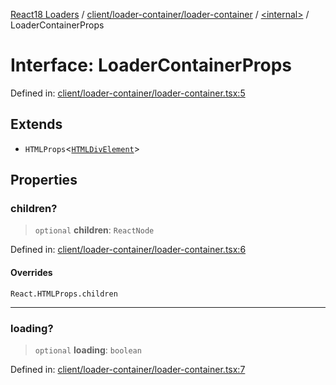 [React18 Loaders](../../../../../modules.md) / [client/loader-container/loader-container](../../README.md) / [\<internal\>](../README.md) / LoaderContainerProps

# Interface: LoaderContainerProps

Defined in: [client/loader-container/loader-container.tsx:5](https://github.com/react18-tools/turborepo-template/blob/ba0f6001359e0cb1c3d98db097f676880f1d48b0/lib/src/client/loader-container/loader-container.tsx#L5)

## Extends

- `HTMLProps`\<[`HTMLDivElement`](https://developer.mozilla.org/docs/Web/API/HTMLDivElement)\>

## Properties

### children?

> `optional` **children**: `ReactNode`

Defined in: [client/loader-container/loader-container.tsx:6](https://github.com/react18-tools/turborepo-template/blob/ba0f6001359e0cb1c3d98db097f676880f1d48b0/lib/src/client/loader-container/loader-container.tsx#L6)

#### Overrides

`React.HTMLProps.children`

---

### loading?

> `optional` **loading**: `boolean`

Defined in: [client/loader-container/loader-container.tsx:7](https://github.com/react18-tools/turborepo-template/blob/ba0f6001359e0cb1c3d98db097f676880f1d48b0/lib/src/client/loader-container/loader-container.tsx#L7)
